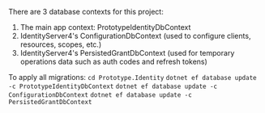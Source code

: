 ﻿There are 3 database contexts for this project:
1. The main app context: PrototypeIdentityDbContext
2. IdentityServer4's ConfigurationDbContext (used to configure clients, resources, scopes, etc.)
3. IdentityServer4's PersistedGrantDbContext (used for temporary operations data such as auth codes and refresh tokens)

To apply all migrations:
`cd Prototype.Identity`
`dotnet ef database update -c PrototypeIdentityDbContext`
`dotnet ef database update -c ConfigurationDbContext`
`dotnet ef database update -c PersistedGrantDbContext`
